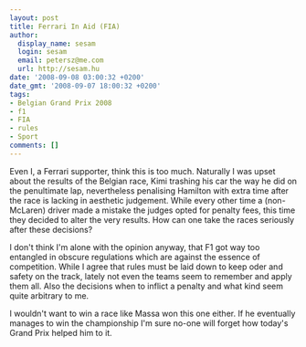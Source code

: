 ```yaml
---
layout: post
title: Ferrari In Aid (FIA)
author:
  display_name: sesam
  login: sesam
  email: petersz@me.com
  url: http://sesam.hu
date: '2008-09-08 03:00:32 +0200'
date_gmt: '2008-09-07 18:00:32 +0200'
tags:
- Belgian Grand Prix 2008
- f1
- FIA
- rules
- Sport
comments: []
---
```


Even I, a Ferrari supporter, think this is too much. Naturally I was upset about the results of the Belgian race, Kimi trashing his car the way he did on the penultimate lap, nevertheless penalising Hamilton with extra time after the race is lacking in aesthetic judgement. While every other time a (non-McLaren) driver made a mistake the judges opted for penalty fees, this time they decided to alter the very results. How can one take the races seriously after these decisions?

I don't think I'm alone with the opinion anyway, that F1 got way too entangled in obscure regulations which are against the essence of competition. While I agree that rules must be laid down to keep oder and safety on the track, lately not even the teams seem to remember and apply them all. Also the decisions when to inflict a penalty and what kind seem quite arbitrary to me.

I wouldn't want to win a race like Massa won this one either. If he eventually manages to win the championship I'm sure no-one will forget how today's Grand Prix helped him to it.
